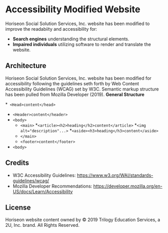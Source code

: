 # Accessibility Modified Website
Horiseon Social Solution Services, Inc. website has been modified to improve the readabiity and accessibility for:
*  **Search engines** understanding the structural elements.
*  **Impaired individuals** utilizing software to render and translate the website.

## Architecture
Horiseon Social Solution Services, Inc. website has been modified for accessibility following the guidelines seth forth by Web Content Accessibility Guidelines (WCAG) set by W3C.  Semantic markup structure has been pulled from Mozilla Developer (2019). 
**__General Structure__**

*` <Head>content</head>`
* `<Header>content</header>`
* `<body>`
    * `<main>`
        *`<article><h2>heading</h2>content</article>`
        *`<img alt="description"...>`
        *`<aside><h3>heading</h3>content</aside>`
    * `</main>`
    * `<footer>content</footer>`
* `<body>`


## Credits
* W3C Accessibility Guidelines: https://www.w3.org/WAI/standards-guidelines/wcag/
* Mozilla Developer Recommendations: https://developer.mozilla.org/en-US/docs/Learn/Accessibility

## License
Horiseon website content owned by © 2019 Trilogy Education Services, a 2U, Inc. brand. All Rights Reserved.

